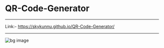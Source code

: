 # QR-Code-Generator

--------------------------------------------------------------------------------------------------------------------------------------------

Link:- https://skykunnu.github.io/QR-Code-Generator/

--------------------------------------------------------------------------------------------------------------------------------------------

![bg image](https://github.com/skykunnu/QR-Code-Generator/assets/73191595/825866fd-7eba-47ad-9e0c-ea70f0243088)

